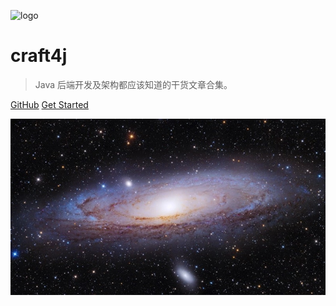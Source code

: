 ![logo](https://docsify.js.org/_media/icon.svg)

# craft4j

> Java 后端开发及架构都应该知道的干货文章合集。

[GitHub](https://github.com/fatfoo/craft4j.git)
[Get Started](#craft4j)

<!-- ![color](#ffff88) -->

![](_media/bg.jpg)